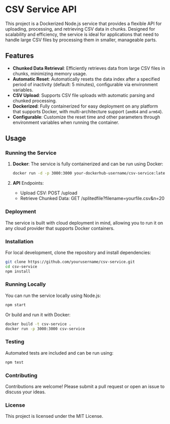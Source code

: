 # CSV Service API

This project is a Dockerized Node.js service that provides a flexible API for uploading, processing, and retrieving CSV data in chunks. Designed for scalability and efficiency, the service is ideal for applications that need to handle large CSV files by processing them in smaller, manageable parts.

## Features

- **Chunked Data Retrieval**: Efficiently retrieves data from large CSV files in chunks, minimizing memory usage.
- **Automatic Reset**: Automatically resets the data index after a specified period of inactivity (default: 5 minutes), configurable via environment variables.
- **CSV Upload**: Supports CSV file uploads with automatic parsing and chunked processing.
- **Dockerized**: Fully containerized for easy deployment on any platform that supports Docker, with multi-architecture support (`amd64` and `arm64`).
- **Configurable**: Customize the reset time and other parameters through environment variables when running the container.

## Usage

### Running the Service

1. **Docker**: The service is fully containerized and can be run using Docker:

   ```bash
   docker run -d -p 3000:3000 your-dockerhub-username/csv-service:latest
    ```
   
2. **API** Endpoints:
   - Upload CSV: POST /upload
   - Retrieve Chunked Data: GET /splitedfile?filename=yourfile.csv&n=20

### Deployment

The service is built with cloud deployment in mind, allowing you to run it on any cloud provider that supports Docker containers.

### Installation

For local development, clone the repository and install dependencies:
    
```bash
git clone https://github.com/yourusername/csv-service.git
cd csv-service
npm install
```

### Running Locally

You can run the service locally using Node.js:

```bash
npm start
```

Or build and run it with Docker:

```bash
docker build -t csv-service .
docker run -p 3000:3000 csv-service
```

### Testing

Automated tests are included and can be run using:

```bash
npm test
```

### Contributing

Contributions are welcome! Please submit a pull request or open an issue to discuss your ideas.

### License

This project is licensed under the MIT License.